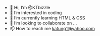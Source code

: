 - 👋 Hi, I’m @KTbizzle
- 👀 I’m interested in coding
- 🌱 I’m currently learning HTML & CSS
- 💞️ I’m looking to collaborate on ...
- 📫 How to reach me katung1@yahoo.com

<!---
KTbizzle/KTbizzle is a ✨ special ✨ repository because its `README.md` (this file) appears on your GitHub profile.
You can click the Preview link to take a look at your changes.
--->
